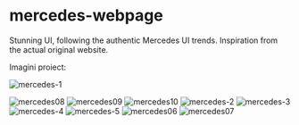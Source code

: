 # mercedes-webpage
 Stunning UI, following the authentic Mercedes UI trends. Inspiration from the actual original website.

 Imagini proiect:

 ![mercedes-1](https://github.com/user-attachments/assets/f99def26-0789-4f9b-a898-5b673cbd4dc8)



![mercedes08](https://github.com/user-attachments/assets/325e5d2a-46b7-41cb-9262-63211e1b526f)
![mercedes09](https://github.com/user-attachments/assets/01ab87d7-7d56-433b-a653-527ef162e64e)
![mercedes10](https://github.com/user-attachments/assets/b97270f1-2279-49ba-a111-e31ba0fa562f)
![mercedes-2](https://github.com/user-attachments/assets/91054441-6851-4209-ade1-22be698e5465)
![mercedes-3](https://github.com/user-attachments/assets/74e02a46-1c8a-47e6-9a1d-9dc98576c599)
![mercedes-4](https://github.com/user-attachments/assets/fbbf0f86-d98d-4489-9b97-d23b1dfbf457)
![mercedes-5](https://github.com/user-attachments/assets/76134e11-e6fc-42d2-8569-8abd5e2951a7)
![mercedes06](https://github.com/user-attachments/assets/96c3af51-db4c-4ca8-9eda-8c1c8e49e2ae)
![mercedes07](https://github.com/user-attachments/assets/4ff08e21-fe12-4f53-a2b3-922eee041c4e)

